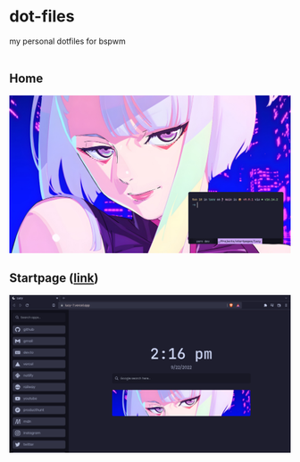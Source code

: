 # dot-files
my personal dotfiles for bspwm
<br>
<br>

## Home
![Home](https://github.com/rndy28/dots/blob/main/2022-09-18-10:54:31-screenshot.png)

## Startpage ([link](https://github.com/rndy28/lucy))
![Startpage](https://github.com/rndy28/dots/blob/main/2022-09-22-14:16:19-screenshot_000.png)

